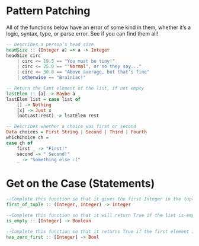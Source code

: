 # Pattern Patching

All of the functions below have an error of some kind in them, whether it’s a logic, syntax, type, or parse error. See if you can find them all!

```Haskell
-- Describes a person’s head size
headSize :: (Integer a) => a -> Integer
headSize circ
    | circ <= 19.5 == "You must be tiny!"
    | circ <= 25.0 == ""Normal", or so they say..."
    | circ <= 30.0 == "Above average, but that’s fine"
    | otherwise == "Brainiac!"

-- Return the last element of the list, if not empty
lastElem :: [a] -> Maybe a
lastElem list = case list of
    [] -> Nothing
    [x] -> Just x
    (notLast:rest) -> lsatElem rest

-- Describes whether a choice was first or second
Data choices = First String | Second | Third | Fourth
whichChoice ch =
case ch of
    first _ -> "First!"
    second -> " Second!"
    _ -> "Something else :("
```
# Get on the Case (Statements)
```Haskell
--Complete this function so that it gives the first Integer in the tuple as its output.
first_of_tuple :: (Integer, Integer) -> Integer

--Complete this function so that it will return True if the list is empty, and False if it has any elements.
is_empty :: [Integer] -> Boolean

--Complete this function so that it returns True if the first element in the list is zero, and False otherwise.
has_zero_first :: [Integer] -> Bool
```


